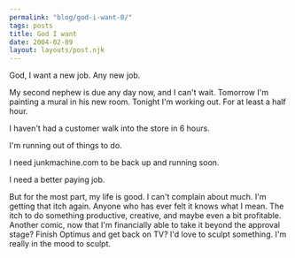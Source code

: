 ```yaml
---
permalink: "blog/god-i-want-0/"
tags: posts
title: God I want
date: 2004-02-09
layout: layouts/post.njk
---
```


God, I want a new job. Any new job.

My second nephew is due any day now, and I can't wait. Tomorrow I'm painting a mural in his new room. Tonight I'm working out. For at least a half hour. 

I haven't had a customer walk into the store in 6 hours.

I'm running out of things to do.

I need junkmachine.com to be back up and running soon. 

I need a better paying job.

But for the most part, my life is good. I can't complain about much. I'm getting that itch again. Anyone who has ever felt it knows what I mean. The itch to do something productive, creative, and maybe even a bit profitable. Another comic, now that I'm financially able to take it beyond the approval stage? Finish Optimus and get back on TV? I'd love to sculpt something. I'm really in the mood to sculpt.